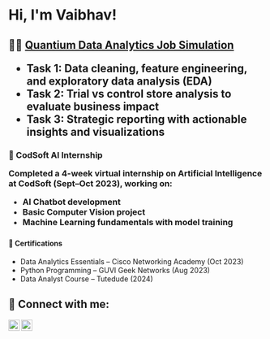 <h1>Hi, I'm Vaibhav! </h1>

<h2>👨‍💻  <a href="https://github.com/VaibhavKela/Quantium-Data-Analytics-Simulation" target="_blank">
  Quantium Data Analytics Job Simulation</a><br>

  - Task 1: Data cleaning, feature engineering, and exploratory data analysis (EDA)
  - Task 2: Trial vs control store analysis to evaluate business impact
  - Task 3: Strategic reporting with actionable insights and visualizations
<h3>🤖 CodSoft AI Internship
<p>
  Completed a 4-week virtual internship on Artificial Intelligence at CodSoft (Sept–Oct 2023), working on:
</p>
<ul>
  <li>AI Chatbot development</li>
  <li>Basic Computer Vision project</li>
  <li>Machine Learning fundamentals with model training</li>
</ul><h3>

<h4>📜 Certifications</h2>
<ul>
  <li>Data Analytics Essentials – Cisco Networking Academy (Oct 2023)</li>
  <li>Python Programming – GUVI Geek Networks (Aug 2023)</li>
  <li>Data Analyst Course – Tutedude (2024)</li>
</ul><h4>

<h2> 🤳 Connect with me:</h2>


[<img align="left" alt="JoshMadakor | LinkedIn" width="22px" src="https://cdn.jsdelivr.net/npm/simple-icons@v3/icons/linkedin.svg" />][linkedin]
[<img align="left" alt="JoshMadakor | Instagram" width="22px" src="https://cdn.jsdelivr.net/npm/simple-icons@v3/icons/instagram.svg" />][instagram]


[instagram]: https://www.instagram.com/VAIBHAVKELA/
[linkedin]: www.linkedin.com/in/vaibhav-kela-860189230

<!--
**joshmadakor1/joshmadakor1** is a ✨ _special_ ✨ repository because its `README.md` (this file) appears on your GitHub profile.

Here are some ideas to get you started:

- 🔭 I’m currently working on ...
- 🌱 I’m currently learning ...
- 👯 I’m looking to collaborate on ...
- 🤔 I’m looking for help with ...
- 💬 Ask me about ...
- 📫 How to reach me: ...
- 😄 Pronouns: ...
- ⚡ Fun fact: ...
-->
